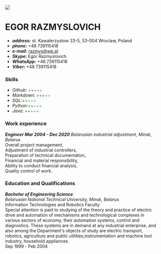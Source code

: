 ![](https://photos.app.goo.gl/gBYbmdDXaBjxCaE39) 

# EGOR RAZMYSLOVICH
+ ***address:*** st. Kawalerzystow 33-5, 53-004 Wroclaw, Poland
+ ***phone:*** +48 739115418
+ ***e-mail:*** [razmys@wp.pl](mailto:razmys@wp.pl)
+ ***Skype:*** Egor Razmyslovich
+ ***WhatsApp:*** +48 739115418
+ ***Viber:*** +48 739115418

### Skills
+ *Github:*  <span style="color:green">++</span><span style="color:gray">+++</span>
+ *Markdown:* <span style="color:green">+++</span><span style="color:gray">++</span>
+ *SQL:*<span style="color:green">++</span><span style="color:gray">+++</span>
+ *Python:*<span style="color:green">++</span><span style="color:gray">+++</span>
+ *Java:*  <span style="color:green">++</span><span style="color:gray">+++</span>

### Work experience
***Engineer Mar 2004 - Dec 2020***
*Belarusian industrial adjustment, Minsk, Belarus*  
Overall project management,  
Adjustment of industrial controllers,  
Preparation of technical documentation,  
Financial and material responsibility,  
Ability to conduct financial analysis,  
Quality control of work.

### Education and Qualifications

***Bachelor of Engineering Science***  
*Belarusian National Technical University, Minsk, Belarus*  
Information Technologies and Robotics Faculty  
Special attention is paid to studying of the theory and practice of electric drive and automation of
mechanisms and technological complexes in various sectors of economy, their automation systems,
control and diagnostics. These systems are in demand at any industrial enterprise, and also among
the Department's objects of study are electric transport, robotics, agriculture and public
utilities,instrumentation and machine tool industry, household appliances.  
Sep 1999 - Feb 2004



